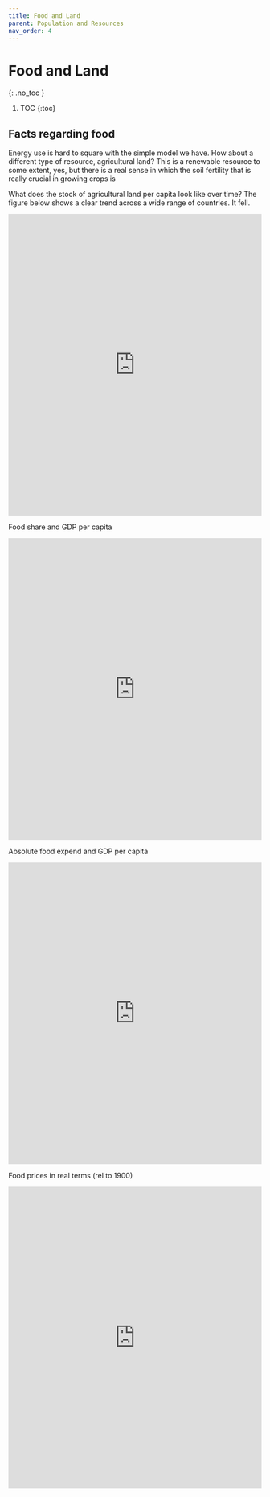 ```yaml
---
title: Food and Land
parent: Population and Resources
nav_order: 4
---
```


# Food and Land
{: .no_toc }

1. TOC 
{:toc}

## Facts regarding food
Energy use is hard to square with the simple model we have. How about a different type of resource, agricultural land? This is a renewable resource to some extent, yes, but there is a real sense in which the soil fertility that is really crucial in growing crops is 

What does the stock of agricultural land per capita look like over time? The figure below shows a clear trend across a wide range of countries. It fell. 

<iframe src="https://ourworldindata.org/grapher/agricultural-area-per-capita?country=OWID_WRL~USA~GBR~KOR~NGA~IND~JPN~CHN" loading="lazy" style="width: 100%; height: 600px; border: 0px none;"></iframe>

Food share and GDP per capita
<iframe src="https://ourworldindata.org/grapher/share-of-consumer-expenditure-spent-on-food-vs-gdp-per-capita" loading="lazy" style="width: 100%; height: 600px; border: 0px none;"></iframe>

Absolute food expend and GDP per capita
<iframe src="https://ourworldindata.org/grapher/annual-food-expenditure-per-person-vs-gdp-per-capita" loading="lazy" style="width: 100%; height: 600px; border: 0px none;"></iframe>

Food prices in real terms (rel to 1900)
<iframe src="https://ourworldindata.org/grapher/long-term-price-index-in-food-commodities-1850-2015" loading="lazy" style="width: 100%; height: 600px; border: 0px none;"></iframe>


